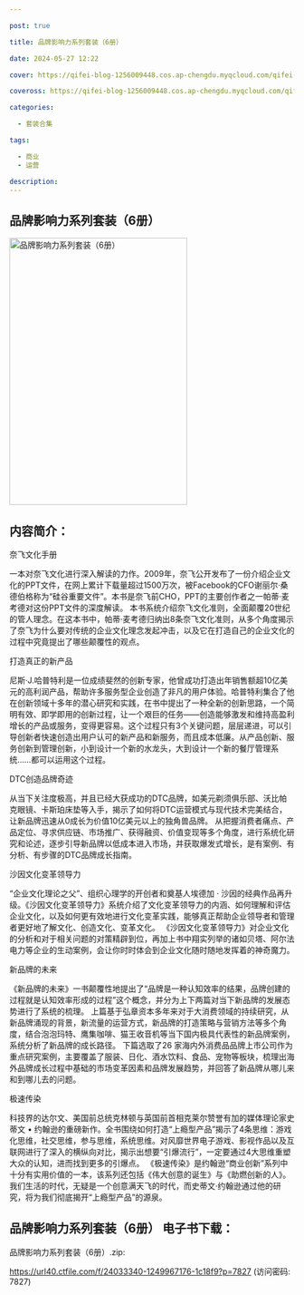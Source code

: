 ```yaml
---

post: true

title: 品牌影响力系列套装（6册）

date: 2024-05-27 12:22

cover: https://qifei-blog-1256009448.cos.ap-chengdu.myqcloud.com/qifei-blog/6612932b68eb93571358ad0a.jpg

coveross: https://qifei-blog-1256009448.cos.ap-chengdu.myqcloud.com/qifei-blog/6612932b68eb93571358ad0a.jpg

categories:

  - 套装合集

tags:

  - 商业
  - 运营

description:
---
```


## 品牌影响力系列套装（6册）
<img alt="品牌影响力系列套装（6册） " class="aligncenter loading" data-was-processed="true" decoding="async" fetchpriority="high" height="471" src="https://qifei-blog-1256009448.cos.ap-chengdu.myqcloud.com/qifei-blog/6612932b68eb93571358ad0a.jpg " style="cursor: zoom-in;" width="314"/>

## 内容简介：

奈飞文化手册<br/>

一本对奈飞文化进行深入解读的力作。2009年，奈飞公开发布了一份介绍企业文化的PPT文件，在网上累计下载量超过1500万次，被Facebook的CFO谢丽尔·桑德伯格称为“硅谷重要文件”。本书是奈飞前CHO，PPT的主要创作者之一帕蒂·麦考德对这份PPT文件的深度解读。 本书系统介绍奈飞文化准则，全面颠覆20世纪的管人理念。在这本书中，帕蒂·麦考德归纳出8条奈飞文化准则，从多个角度揭示了奈飞为什么要对传统的企业文化理念发起冲击，以及它在打造自己的企业文化的过程中究竟提出了哪些颠覆性的观点。<br/>

打造真正的新产品<br/>

尼斯·J.哈普特利是一位成绩斐然的创新专家，他曾成功打造出年销售额超10亿美元的高利润产品，帮助许多服务型企业创造了非凡的用户体验。哈普特利集合了他在创新领域十多年的潜心研究和实践，在书中提出了一种全新的创新思路，一个简明有效、即学即用的创新过程，让一个艰巨的任务——创造能够激发和维持高盈利增长的产品或服务，变得更容易。这个过程只有3个关键问题，层层递进，可以引导创新者快速创造出用户认可的新产品和新服务，而且成本低廉。从产品创新、服务创新到管理创新，小到设计一个新的水龙头，大到设计一个新的餐厅管理系统……都可以运用这个过程。<br/>

DTC创造品牌奇迹<br/>

从当下关注度极高，并且已经大获成功的DTC品牌，如美元剃须俱乐部、沃比帕克眼镜、卡斯珀床垫等入手，揭示了如何将DTC运营模式与现代技术完美结合，让新品牌迅速从0成长为价值10亿美元以上的独角兽品牌。 从把握消费者痛点、产品定位、寻求供应链、市场推广、获得融资、价值变现等多个角度，进行系统化研究和论述，逐步引导新品牌以低成本进入市场，并获取爆发式增长，是有案例、有分析、有步骤的DTC品牌成长指南。<br/>

沙因文化变革领导力<br/>

“企业文化理论之父”、组织心理学的开创者和奠基人埃德加 · 沙因的经典作品再升级。《沙因文化变革领导力》系统介绍了文化变革领导力的内涵、如何理解和评估企业文化，以及如何更有效地进行文化变革实践，能够真正帮助企业领导者和管理者更好地了解文化、创造文化、变革文化。 《沙因文化变革领导力》对企业文化的分析和对于相关问题的对策精辟到位，再加上书中翔实列举的诸如贝塔、阿尔法电力等企业的生动案例，会让你时时体会到企业文化随时随地发挥着的神奇魔力。<br/>

新品牌的未来<br/>

《新品牌的未来》一书颠覆性地提出了“品牌是一种认知效率的结果，品牌创建的过程就是认知效率形成的过程”这个概念，并分为上下两篇对当下新品牌的发展态势进行了系统的梳理。 上篇基于弘章资本多年来对于大消费领域的持续研究，从新品牌涌现的背景，新流量的运营方式，新品牌的打造策略与营销方法等多个角度，结合泡泡玛特、鹰集咖啡、猫王收音机等当下国内极具代表性的新品牌案例，系统分析了新品牌的成长路径。 下篇选取了26 家海内外消费品品牌上市公司作为重点研究案例，主要覆盖了服装、日化、酒水饮料、食品、宠物等板块，梳理出海外品牌成长过程中基础的市场变革因素和品牌发展趋势，并回答了新品牌从哪儿来和到哪儿去的问题。<br/>

极速传染<br/>

科技界的达尔文、美国前总统克林顿与英国前首相克莱尔赞誉有加的媒体理论家史蒂文 • 约翰逊的重磅新作。全书围绕如何打造“上瘾型产品”揭示了4条思维：游戏化思维，社交思维，参与思维，系统思维。对风靡世界电子游戏、影视作品以及互联网进行了深入的横纵向对比，揭示出想要“引爆流行”，一定要通过4大思维重塑大众的认知，进而找到更多的引爆点。 《极速传染》是约翰逊“商业创新”系列中十分有实用价值的一本，该系列还包括《伟大创意的诞生》与《助燃创新的人》。我们生活的时代，无疑是一个创意满天飞的时代，而史蒂文·约翰逊通过他的研究，将为我们彻底揭开“上瘾型产品”的源泉。

## 品牌影响力系列套装（6册） 电子书下载：
品牌影响力系列套装（6册）.zip: 

https://url40.ctfile.com/f/24033340-1249967176-1c18f9?p=7827 (访问密码: 7827)
